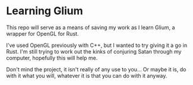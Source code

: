 # Learning Glium
This repo will serve as a means of saving my work as I learn Glium, a wrapper for OpenGL for Rust.

I've used OpenGL previously with C++, but I wanted to try giving it a go in Rust. 
I'm still trying to work out the kinks of conjuring Satan through my computer, hopefully this will help me.

Don't mind the project, it isn't really of any use to you... Or maybe it is, do with it what you will, 
whatever it is that you can do with it anyway.
